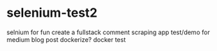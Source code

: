 # selenium-test2

selnium for fun
create a fullstack comment scraping app
test/demo for medium blog post
dockerize?
docker test